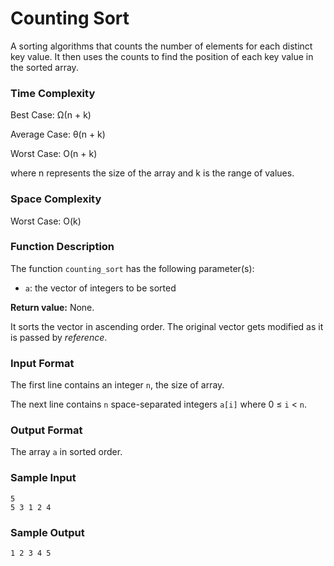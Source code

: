 # Counting Sort

A sorting algorithms that counts the number of elements for each distinct key value. It then uses the counts to find the position of each key value in the sorted array.


### Time Complexity

Best Case: Ω(n + k)

Average Case: θ(n + k)

Worst Case: O(n + k)

where n represents the size of the array and k is the range of values.


### Space Complexity

Worst Case: O(k)


### Function Description

The function `counting_sort` has the following parameter(s):

* `a`: the vector of integers to be sorted

**Return value:** None.

It sorts the vector in ascending order. The original vector gets modified as it is passed by _reference_.


### Input Format

The first line contains an integer `n`, the size of array.

The next line contains `n` space-separated integers `a[i]` where 0 ≤ `i` < `n`.


### Output Format

The array `a` in sorted order.


### Sample Input

```
5
5 3 1 2 4
```


### Sample Output

```
1 2 3 4 5
```
